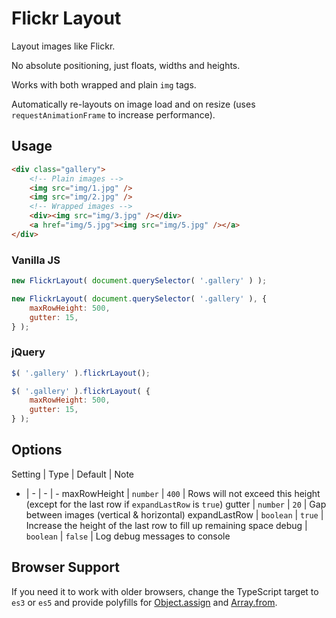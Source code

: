 # Flickr Layout

Layout images like Flickr.

No absolute positioning, just floats, widths and heights.

Works with both wrapped and plain `img` tags.

Automatically re-layouts on image load and on resize (uses `requestAnimationFrame` to increase performance).

## Usage

```html
<div class="gallery">
	<!-- Plain images -->
	<img src="img/1.jpg" />
	<img src="img/2.jpg" />
	<!-- Wrapped images -->
	<div><img src="img/3.jpg" /></div>
	<a href="img/5.jpg"><img src="img/5.jpg" /></a>
</div>
```

### Vanilla JS

```javascript
new FlickrLayout( document.querySelector( '.gallery' ) );

new FlickrLayout( document.querySelector( '.gallery' ), {
	maxRowHeight: 500,
	gutter: 15,
} );
```

### jQuery

```javascript
$( '.gallery' ).flickrLayout();

$( '.gallery' ).flickrLayout( {
	maxRowHeight: 500,
	gutter: 15,
} );
```

## Options

Setting | Type | Default | Note
- | - | - | -
maxRowHeight | `number` | `400` | Rows will not exceed this height (except for the last row if `expandLastRow` is `true`)
gutter | `number` | `20` | Gap between images (vertical & horizontal)
expandLastRow | `boolean` | `true` | Increase the height of the last row to fill up remaining space
debug | `boolean` | `false` | Log debug messages to console

## Browser Support

If you need it to work with older browsers, change the TypeScript target to `es3` or `es5` and provide polyfills for [Object.assign][Object.assign polyfill] and [Array.from][Array.from polyfill].

[Object.assign polyfill]: https://developer.mozilla.org/en-US/docs/Web/JavaScript/Reference/Global_Objects/Object/assign#Polyfill
[Array.from polyfill]: https://developer.mozilla.org/en-US/docs/Web/JavaScript/Reference/Global_Objects/Array/from#Polyfill

